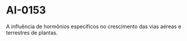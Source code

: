 AI-0153
=======

A influência de hormônios específicos no crescimento das vias aéreas e terrestres de plantas.